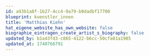 ```yaml
---
id: a93b1a8f-1b27-4cc4-9a79-b0dadbf17700
blueprint: kuenstler_innen
title: 'Matthias Kiehn'
hat_eigene_website_has_own_website: false
biographie_eintragen_create_artist_s_biography: false
updated_by: b1a43fd3-c865-4122-b6cc-50cfa81a1985
updated_at: 1740766791
---
```

